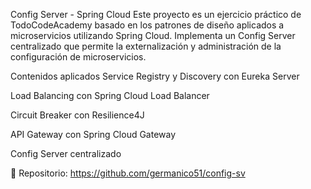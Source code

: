 Config Server - Spring Cloud
Este proyecto es un ejercicio práctico de TodoCodeAcademy basado en los patrones de diseño aplicados a microservicios utilizando Spring Cloud. Implementa un Config Server centralizado que permite la externalización y administración de la configuración de microservicios.

Contenidos aplicados
Service Registry y Discovery con Eureka Server

Load Balancing con Spring Cloud Load Balancer

Circuit Breaker con Resilience4J

API Gateway con Spring Cloud Gateway

Config Server centralizado

📁 Repositorio: https://github.com/germanico51/config-sv
